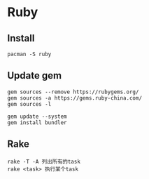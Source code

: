 # Ruby

## Install
```
pacman -S ruby
```

## Update gem
```
gem sources --remove https://rubygems.org/
gem sources -a https://gems.ruby-china.com/
gem sources -l

gem update --system
gem install bundler
```

## Rake
```
rake -T -A 列出所有的task
rake <task> 执行某个task
```
